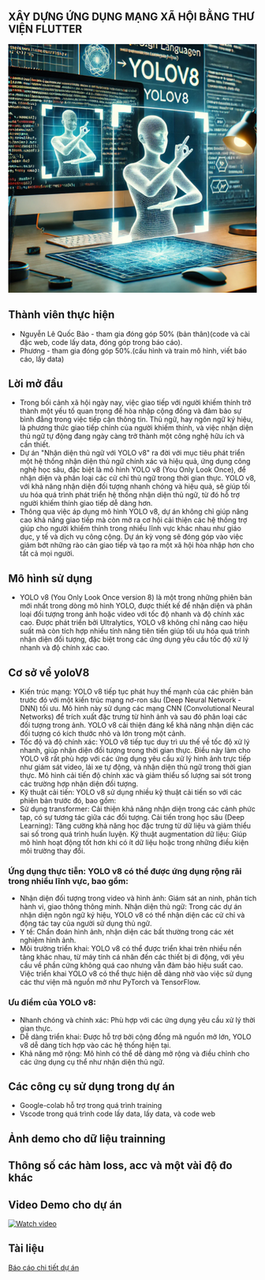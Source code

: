 ## XÂY DỰNG ỨNG DỤNG MẠNG XÃ HỘI BẰNG THƯ VIỆN FLUTTER
<img src="assets_readme/mau.png" alt="!!err image loading." width="700"/>

## Thành viên thực hiện 
- Nguyễn Lê Quốc Bảo - tham gia đóng góp 50% (bản thân)(code và cài đặc web, code lấy data, đóng góp trong báo cáo).
- Phương - tham gia đóng góp 50%.(cấu hình và train mô hình, viết báo cáo, lấy data)

## Lời mở đầu 
- Trong bối cảnh xã hội ngày nay, việc giao tiếp với người khiếm thính trở thành một yếu tố quan trọng để hòa nhập cộng đồng và đảm bảo sự bình đẳng trong việc tiếp cận thông tin. Thủ ngữ, hay ngôn ngữ ký hiệu, là phương thức giao tiếp chính của người khiếm thính, và việc nhận diện thủ ngữ tự động đang ngày càng trở thành một công nghệ hữu ích và cần thiết.
- Dự án "Nhận diện thủ ngữ với YOLO v8" ra đời với mục tiêu phát triển một hệ thống nhận diện thủ ngữ chính xác và hiệu quả, ứng dụng công nghệ học sâu, đặc biệt là mô hình YOLO v8 (You Only Look Once), để nhận diện và phân loại các cử chỉ thủ ngữ trong thời gian thực. YOLO v8, với khả năng nhận diện đối tượng nhanh chóng và hiệu quả, sẽ giúp tối ưu hóa quá trình phát triển hệ thống nhận diện thủ ngữ, từ đó hỗ trợ người khiếm thính giao tiếp dễ dàng hơn.
- Thông qua việc áp dụng mô hình YOLO v8, dự án không chỉ giúp nâng cao khả năng giao tiếp mà còn mở ra cơ hội cải thiện các hệ thống trợ giúp cho người khiếm thính trong nhiều lĩnh vực khác nhau như giáo dục, y tế và dịch vụ công cộng. Dự án kỳ vọng sẽ đóng góp vào việc giảm bớt những rào cản giao tiếp và tạo ra một xã hội hòa nhập hơn cho tất cả mọi người.

## Mô hình sử dụng 
- YOLO v8 (You Only Look Once version 8) là một trong những phiên bản mới nhất trong dòng mô hình YOLO, được thiết kế để nhận diện và phân loại đối tượng trong ảnh hoặc video với tốc độ nhanh và độ chính xác cao. Được phát triển bởi Ultralytics, YOLO v8 không chỉ nâng cao hiệu suất mà còn tích hợp nhiều tính năng tiên tiến giúp tối ưu hóa quá trình nhận diện đối tượng, đặc biệt trong các ứng dụng yêu cầu tốc độ xử lý nhanh và độ chính xác cao.

## Cơ sở về yoloV8
- Kiến trúc mạng: YOLO v8 tiếp tục phát huy thế mạnh của các phiên bản trước đó với một kiến trúc mạng nơ-ron sâu (Deep Neural Network - DNN) tối ưu. Mô hình này sử dụng các mạng CNN (Convolutional Neural Networks) để trích xuất đặc trưng từ hình ảnh và sau đó phân loại các đối tượng trong ảnh. YOLO v8 cải thiện đáng kể khả năng nhận diện các đối tượng có kích thước nhỏ và lớn trong một cảnh.
- Tốc độ và độ chính xác: YOLO v8 tiếp tục duy trì ưu thế về tốc độ xử lý nhanh, giúp nhận diện đối tượng trong thời gian thực. Điều này làm cho YOLO v8 rất phù hợp với các ứng dụng yêu cầu xử lý hình ảnh trực tiếp như giám sát video, lái xe tự động, và nhận diện thủ ngữ trong thời gian thực. Mô hình cải tiến độ chính xác và giảm thiểu số lượng sai sót trong các trường hợp nhận diện đối tượng.
- Kỹ thuật cải tiến: YOLO v8 sử dụng nhiều kỹ thuật cải tiến so với các phiên bản trước đó, bao gồm:
- Sử dụng transformer: Cải thiện khả năng nhận diện trong các cảnh phức tạp, có sự tương tác giữa các đối tượng.
Cải tiến trong học sâu (Deep Learning): Tăng cường khả năng học đặc trưng từ dữ liệu và giảm thiểu sai số trong quá trình huấn luyện.
Kỹ thuật augmentation dữ liệu: Giúp mô hình hoạt động tốt hơn khi có ít dữ liệu hoặc trong những điều kiện môi trường thay đổi.

### Ứng dụng thực tiễn: YOLO v8 có thể được ứng dụng rộng rãi trong nhiều lĩnh vực, bao gồm:
- Nhận diện đối tượng trong video và hình ảnh: Giám sát an ninh, phân tích hành vi, giao thông thông minh.
Nhận diện thủ ngữ: Trong các dự án nhận diện ngôn ngữ ký hiệu, YOLO v8 có thể nhận diện các cử chỉ và động tác tay của người sử dụng thủ ngữ.
- Y tế: Chẩn đoán hình ảnh, nhận diện các bất thường trong các xét nghiệm hình ảnh.
- Môi trường triển khai: YOLO v8 có thể được triển khai trên nhiều nền tảng khác nhau, từ máy tính cá nhân đến các thiết bị di động, với yêu cầu về phần cứng không quá cao nhưng vẫn đảm bảo hiệu suất cao. Việc triển khai YOLO v8 có thể thực hiện dễ dàng nhờ vào việc sử dụng các thư viện mã nguồn mở như PyTorch và TensorFlow.

### Ưu điểm của YOLO v8:
- Nhanh chóng và chính xác: Phù hợp với các ứng dụng yêu cầu xử lý thời gian thực.
- Dễ dàng triển khai: Được hỗ trợ bởi cộng đồng mã nguồn mở lớn, YOLO v8 dễ dàng tích hợp vào các hệ thống hiện tại.
- Khả năng mở rộng: Mô hình có thể dễ dàng mở rộng và điều chỉnh cho các ứng dụng cụ thể như nhận diện thủ ngữ.


## Các công cụ sử dụng trong dự án
- Google-colab hỗ trợ trong quá trình training
- Vscode trong quá trình code lấy data, lấy data, và code web

## Ảnh demo cho dữ liệu trainning

## Thông số các hàm loss, acc và một vài độ đo khác

## Video Demo cho dự án
[![Watch video](https://img.youtube.com/vi/vBhYvOIoWmc/0.jpg)](https://www.youtube.com/watch?v=vBhYvOIoWmc&autoplay=1)

## Tài liệu
[Báo cáo chi tiết dự án](report/HoVanPhuong_2100009552.doc)

